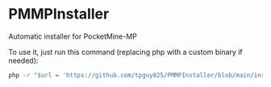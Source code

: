 # PMMPInstaller
Automatic installer for PocketMine-MP

To use it, just run this command (replacing php with a custom binary if needed):
```bat
php -r "$url = 'https://github.com/tpguy825/PMMPInstaller/blob/main/installer.php'; copy($url,'installer.php'); if(hash_file('sha256', 'installer.php') == hash_file('sha256', $url)) { echo 'Your file is valid!'; } else { die('Invalid file, please try again'); }" && php installer.php && php -r "unlink('installer.php');"
```
